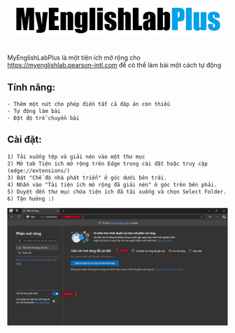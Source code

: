 <p align="center">
<img src="https://raw.githubusercontent.com/chutuanvu/MyEnglishLabPlus/refs/heads/main/428406209-4fdeec95-7aa9-492e-a3b7-b9f30baa00cf.png">
</p>

#

MyEnglishLabPlus là một tiện ích mở rộng cho https://myenglishlab.pearson-intl.com để có thể làm bài một cách tự động

## Tính năng:

    - Thêm một nút cho phép điền tất cả đáp án còn thiếu
    - Tự động làm bài
    - Đặt độ trễ chuyển bài

## Cài đặt:

    1) Tải xuống tệp và giải nén vào một thư mục
    2) Mở tab Tiện ích mở rộng trên Edge trong cài đặt hoặc truy cập (edge://extensions/)
    3) Bật "Chế độ nhà phát triển" ở góc dưới bên trái.
    4) Nhấn vào "Tải tiện ích mở rộng đã giải nén" ở góc trên bên phải.
    5) Duyệt đến thư mục chứa tiện ích đã tải xuống và chọn Select Folder.
    6) Tận hưởng :)

![Cài đặt](https://raw.githubusercontent.com/chutuanvu/MyEnglishLabPlus/refs/heads/main/428407366-9a7e848f-d393-4f2b-93fa-724a5f6abb6d.png)
